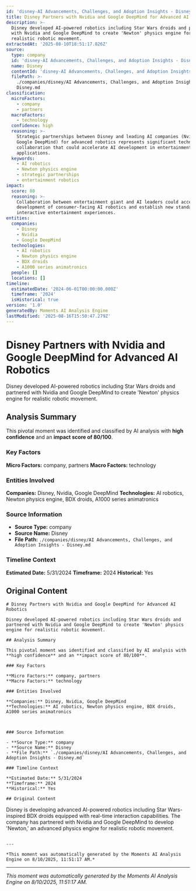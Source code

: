 ```yaml
---
id: 'disney-AI Advancements, Challenges, and Adoption Insights - Disney-moment-3'
title: Disney Partners with Nvidia and Google DeepMind for Advanced AI Robotics
description: >-
  Disney developed AI-powered robotics including Star Wars droids and partnered
  with Nvidia and Google DeepMind to create 'Newton' physics engine for
  realistic robotic movement.
extractedAt: '2025-08-10T18:51:17.826Z'
source:
  type: company
  id: 'disney-AI Advancements, Challenges, and Adoption Insights - Disney'
  name: Disney
  contentId: 'disney-AI Advancements, Challenges, and Adoption Insights - Disney'
  filePath: >-
    ./companies/disney/AI Advancements, Challenges, and Adoption Insights -
    Disney.md
classification:
  microFactors:
    - company
    - partners
  macroFactors:
    - technology
  confidence: high
  reasoning: >-
    Strategic partnerships between Disney and leading AI companies (Nvidia,
    Google DeepMind) for advanced robotics represents significant technology
    collaboration that could accelerate AI development in entertainment
    applications.
  keywords:
    - AI robotics
    - Newton physics engine
    - strategic partnerships
    - entertainment robotics
impact:
  score: 80
  reasoning: >-
    Collaboration between entertainment giant and AI leaders could accelerate
    development of consumer-facing AI robotics and establish new standards for
    interactive entertainment experiences.
entities:
  companies:
    - Disney
    - Nvidia
    - Google DeepMind
  technologies:
    - AI robotics
    - Newton physics engine
    - BDX droids
    - A1000 series animatronics
  people: []
  locations: []
timeline:
  estimatedDate: '2024-06-01T00:00:00.000Z'
  timeframe: '2024'
  isHistorical: true
version: '1.0'
generatedBy: Moments AI Analysis Engine
lastModified: '2025-08-16T15:50:47.279Z'
---
```

# Disney Partners with Nvidia and Google DeepMind for Advanced AI Robotics

Disney developed AI-powered robotics including Star Wars droids and partnered with Nvidia and Google DeepMind to create 'Newton' physics engine for realistic robotic movement.

## Analysis Summary

This pivotal moment was identified and classified by AI analysis with **high confidence** and an **impact score of 80/100**.

### Key Factors

**Micro Factors:** company, partners
**Macro Factors:** technology

### Entities Involved

**Companies:** Disney, Nvidia, Google DeepMind
**Technologies:** AI robotics, Newton physics engine, BDX droids, A1000 series animatronics



### Source Information

- **Source Type:** company
- **Source Name:** Disney
- **File Path:** `./companies/disney/AI Advancements, Challenges, and Adoption Insights - Disney.md`

### Timeline Context

**Estimated Date:** 5/31/2024
**Timeframe:** 2024
**Historical:** Yes

## Original Content

```
# Disney Partners with Nvidia and Google DeepMind for Advanced AI Robotics

Disney developed AI-powered robotics including Star Wars droids and partnered with Nvidia and Google DeepMind to create 'Newton' physics engine for realistic robotic movement.

## Analysis Summary

This pivotal moment was identified and classified by AI analysis with **high confidence** and an **impact score of 80/100**.

### Key Factors

**Micro Factors:** company, partners
**Macro Factors:** technology

### Entities Involved

**Companies:** Disney, Nvidia, Google DeepMind
**Technologies:** AI robotics, Newton physics engine, BDX droids, A1000 series animatronics



### Source Information

- **Source Type:** company
- **Source Name:** Disney
- **File Path:** `./companies/disney/AI Advancements, Challenges, and Adoption Insights - Disney.md`

### Timeline Context

**Estimated Date:** 5/31/2024
**Timeframe:** 2024
**Historical:** Yes

## Original Content

```
Disney is developing advanced AI-powered robotics including Star Wars-inspired BDX droids equipped with real-time interaction capabilities. The company has partnered with Nvidia and Google DeepMind to develop 'Newton,' an advanced physics engine for realistic robotic movement.
```

---

*This moment was automatically generated by the Moments AI Analysis Engine on 8/10/2025, 11:51:17 AM.*

```

---

*This moment was automatically generated by the Moments AI Analysis Engine on 8/10/2025, 11:51:17 AM.*

